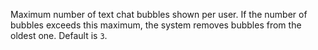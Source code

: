 Maximum number of text chat bubbles shown per user. If the number of
bubbles exceeds this maximum, the system removes bubbles from the oldest
one. Default is `3`.